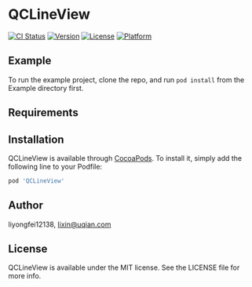 # QCLineView

[![CI Status](https://img.shields.io/travis/liyongfei12138/QCLineView.svg?style=flat)](https://travis-ci.org/liyongfei12138/QCLineView)
[![Version](https://img.shields.io/cocoapods/v/QCLineView.svg?style=flat)](https://cocoapods.org/pods/QCLineView)
[![License](https://img.shields.io/cocoapods/l/QCLineView.svg?style=flat)](https://cocoapods.org/pods/QCLineView)
[![Platform](https://img.shields.io/cocoapods/p/QCLineView.svg?style=flat)](https://cocoapods.org/pods/QCLineView)

## Example

To run the example project, clone the repo, and run `pod install` from the Example directory first.

## Requirements

## Installation

QCLineView is available through [CocoaPods](https://cocoapods.org). To install
it, simply add the following line to your Podfile:

```ruby
pod 'QCLineView'
```

## Author

liyongfei12138, lixin@uqian.com

## License

QCLineView is available under the MIT license. See the LICENSE file for more info.
